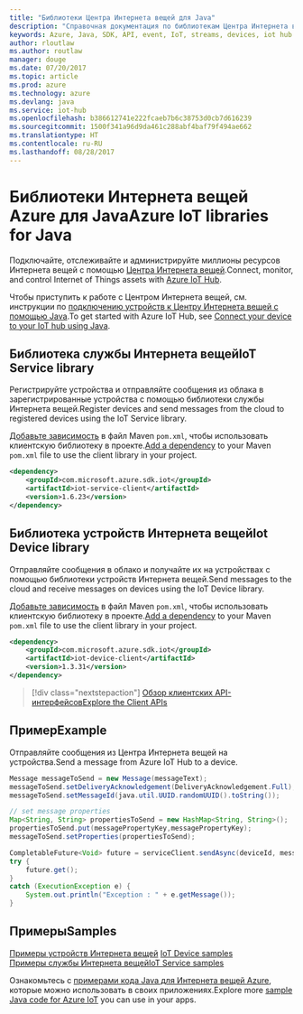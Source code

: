 ```yaml
---
title: "Библиотеки Центра Интернета вещей для Java"
description: "Справочная документация по библиотекам Центра Интернета вещей для Java"
keywords: Azure, Java, SDK, API, event, IoT, streams, devices, iot hub
author: rloutlaw
ms.author: routlaw
manager: douge
ms.date: 07/20/2017
ms.topic: article
ms.prod: azure
ms.technology: azure
ms.devlang: java
ms.service: iot-hub
ms.openlocfilehash: b386612741e222fcaeb7b6c38753d0cb7d616239
ms.sourcegitcommit: 1500f341a96d9da461c288abf4baf79f494ae662
ms.translationtype: HT
ms.contentlocale: ru-RU
ms.lasthandoff: 08/28/2017
---
```

# <a name="azure-iot-libraries-for-java"></a><span data-ttu-id="e5fe4-104">Библиотеки Интернета вещей Azure для Java</span><span class="sxs-lookup"><span data-stu-id="e5fe4-104">Azure IoT libraries for Java</span></span>

<span data-ttu-id="e5fe4-105">Подключайте, отслеживайте и администрируйте миллионы ресурсов Интернета вещей с помощью [Центра Интернета вещей](https://docs.microsoft.com/en-us/azure/iot-hub/iot-hub-what-is-iot-hub).</span><span class="sxs-lookup"><span data-stu-id="e5fe4-105">Connect, monitor, and control Internet of Things assets with [Azure IoT Hub](https://docs.microsoft.com/en-us/azure/iot-hub/iot-hub-what-is-iot-hub).</span></span>

<span data-ttu-id="e5fe4-106">Чтобы приступить к работе с Центром Интернета вещей, см. инструкции по [подключению устройств к Центру Интернета вещей с помощью Java](/azure/iot-hub/iot-hub-java-java-getstarted).</span><span class="sxs-lookup"><span data-stu-id="e5fe4-106">To get started with Azure IoT Hub, see [Connect your device to your IoT hub using Java](/azure/iot-hub/iot-hub-java-java-getstarted).</span></span>

## <a name="iot-service-library"></a><span data-ttu-id="e5fe4-107">Библиотека службы Интернета вещей</span><span class="sxs-lookup"><span data-stu-id="e5fe4-107">IoT Service library</span></span>

<span data-ttu-id="e5fe4-108">Регистрируйте устройства и отправляйте сообщения из облака в зарегистрированные устройства с помощью библиотеки службы Интернета вещей.</span><span class="sxs-lookup"><span data-stu-id="e5fe4-108">Register devices and send messages from the cloud to registered devices using the IoT Service library.</span></span>

<span data-ttu-id="e5fe4-109">[Добавьте зависимость](https://maven.apache.org/guides/getting-started/index.html#How_do_I_use_external_dependencies) в файл Maven `pom.xml`, чтобы использовать клиентскую библиотеку в проекте.</span><span class="sxs-lookup"><span data-stu-id="e5fe4-109">[Add a dependency](https://maven.apache.org/guides/getting-started/index.html#How_do_I_use_external_dependencies) to your Maven `pom.xml` file to use the client library in your project.</span></span>  

```XML
<dependency>
    <groupId>com.microsoft.azure.sdk.iot</groupId>
    <artifactId>iot-service-client</artifactId>
    <version>1.6.23</version>
</dependency>
```   

## <a name="iot-device-library"></a><span data-ttu-id="e5fe4-110">Библиотека устройств Интернета вещей</span><span class="sxs-lookup"><span data-stu-id="e5fe4-110">Iot Device library</span></span>

<span data-ttu-id="e5fe4-111">Отправляйте сообщения в облако и получайте их на устройствах с помощью библиотеки устройств Интернета вещей.</span><span class="sxs-lookup"><span data-stu-id="e5fe4-111">Send messages to the cloud and receive messages on devices using the IoT Device library.</span></span>

<span data-ttu-id="e5fe4-112">[Добавьте зависимость](https://maven.apache.org/guides/getting-started/index.html#How_do_I_use_external_dependencies) в файл Maven `pom.xml`, чтобы использовать клиентскую библиотеку в проекте.</span><span class="sxs-lookup"><span data-stu-id="e5fe4-112">[Add a dependency](https://maven.apache.org/guides/getting-started/index.html#How_do_I_use_external_dependencies) to your Maven `pom.xml` file to use the client library in your project.</span></span>  

```XML
<dependency>
    <groupId>com.microsoft.azure.sdk.iot</groupId>
    <artifactId>iot-device-client</artifactId>
    <version>1.3.31</version>
</dependency>
```

> [!div class="nextstepaction"]
> [<span data-ttu-id="e5fe4-113">Обзор клиентских API-интерфейсов</span><span class="sxs-lookup"><span data-stu-id="e5fe4-113">Explore the Client APIs</span></span>](/java/api/overview/azure/iot/clientlibrary)   

## <a name="example"></a><span data-ttu-id="e5fe4-114">Пример</span><span class="sxs-lookup"><span data-stu-id="e5fe4-114">Example</span></span>

<span data-ttu-id="e5fe4-115">Отправляйте сообщения из Центра Интернета вещей на устройства.</span><span class="sxs-lookup"><span data-stu-id="e5fe4-115">Send a message from Azure IoT Hub to a device.</span></span>

```java
Message messageToSend = new Message(messageText);
messageToSend.setDeliveryAcknowledgement(DeliveryAcknowledgement.Full);
messageToSend.setMessageId(java.util.UUID.randomUUID().toString());

// set message properties
Map<String, String> propertiesToSend = new HashMap<String, String>();
propertiesToSend.put(messagePropertyKey,messagePropertyKey);
messageToSend.setProperties(propertiesToSend);

CompletableFuture<Void> future = serviceClient.sendAsync(deviceId, messageToSend);
try {
    future.get();
}
catch (ExecutionException e) {
    System.out.println("Exception : " + e.getMessage());
}
```


## <a name="samples"></a><span data-ttu-id="e5fe4-116">Примеры</span><span class="sxs-lookup"><span data-stu-id="e5fe4-116">Samples</span></span>

<span data-ttu-id="e5fe4-117">[Примеры устройств Интернета вещей](https://github.com/Azure/azure-iot-sdk-java/tree/master/device/iot-device-samples)   </span><span class="sxs-lookup"><span data-stu-id="e5fe4-117">[IoT Device samples](https://github.com/Azure/azure-iot-sdk-java/tree/master/device/iot-device-samples)   </span></span>  
[<span data-ttu-id="e5fe4-118">Примеры службы Интернета вещей</span><span class="sxs-lookup"><span data-stu-id="e5fe4-118">IoT Service samples</span></span>](https://github.com/Azure/azure-iot-sdk-java/tree/master/service/iot-service-samples)

<span data-ttu-id="e5fe4-119">Ознакомьтесь с [примерами кода Java для Интернета вещей Azure](https://azure.microsoft.com/resources/samples/?platform=java&term=iot), которые можно использовать в своих приложениях.</span><span class="sxs-lookup"><span data-stu-id="e5fe4-119">Explore more [sample Java code for Azure IoT](https://azure.microsoft.com/resources/samples/?platform=java&term=iot) you can use in your apps.</span></span>
